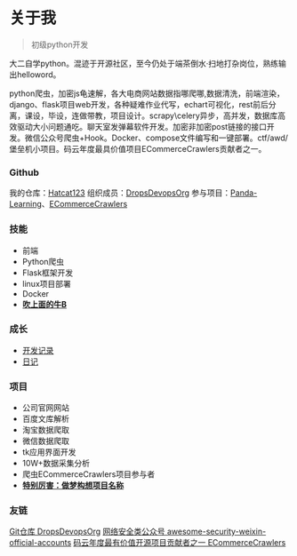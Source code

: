 # 关于我

>初级python开发

大二自学python。混迹于开源社区，至今仍处于端茶倒水·扫地打杂岗位，熟练输出helloword。

python爬虫，加密js龟速解，各大电商网站数据指哪爬哪,数据清洗，前端渲染，django、flask项目web开发，各种疑难作业代写，echart可视化，rest前后分离，课设，毕设，连做带教，项目设计。scrapy\celery异步，高并发，数据库高效驱动大小问题通吃。聊天室发弹幕软件开发。加密非加密post链接的接口开发。微信公众号爬虫+Hook。Docker、compose文件编写和一键部署。ctf/awd/堡垒机小项目。码云年度最具价值项目ECommerceCrawlers贡献者之一。

### Github

我的仓库：[Hatcat123](https://github.com/Hatcat123)
组织成员：[DropsDevopsOrg](https://github.com/DropsDevopsOrg)
参与项目：[Panda-Learning](https://github.com/Alivon/Panda-Learning)、[ECommerceCrawlers](https://github.com/DropsDevopsOrg/ECommerceCrawlers)

### 技能

 - 前端
 - Python爬虫
 - Flask框架开发
 - linux项目部署
 - Docker
 - [**吹上面的牛B**]()

### 成长

 - [开发记录](https://bjj.dropsec.xyz/2019/10/06/ddaylog/) 
 - [日记](https://bjj.dropsec.xyz/2019/09/23/fix%E7%94%9F%E6%B4%BB/)

### 项目

 - 公司官网网站
 - 百度文库解析
 - 淘宝数据爬取
 - 微信数据爬取
 - tk应用界面开发
 - 10W+数据采集分析
 - 爬虫ECommerceCrawlers项目参与者
 - [**特别厉害：做梦构想项目名称**]()

### 友链

[Git仓库 DropsDevopsOrg](https://github.com/DropsDevopsOrg)
[网络安全类公众号 awesome-security-weixin-official-accounts](https://github.com/DropsOfZut/awesome-security-weixin-official-accounts)
[码云年度最有价值开源项目贡献者之一 ECommerceCrawlers](https://gitee.com/AJay13/ECommerceCrawlers)
